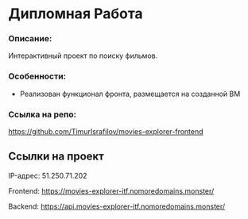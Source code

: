 # **Дипломная Работа**

### Описание:
Интерактивный проект по поиску фильмов.

### Особенности:
- Реализован функционал фронта, размещается на созданной ВМ

### Ссылка на репо:
https://github.com/TimurIsrafilov/movies-explorer-frontend


## Ссылки на проект

IP-адрес: 51.250.71.202

Frontend: https://movies-explorer-itf.nomoredomains.monster/

Backend: https://api.movies-explorer-itf.nomoredomains.monster/